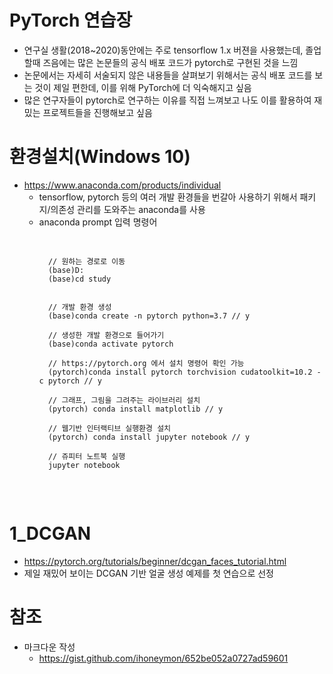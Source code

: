 PyTorch 연습장
=========

+ 연구실 생활(2018~2020)동안에는 주로 tensorflow 1.x 버젼을 사용했는데, 졸업할때 즈음에는 많은 논문들의 공식 배포 코드가 pytorch로 구현된 것을 느낌
+ 논문에서는 자세히 서술되지 않은 내용들을 살펴보기 위해서는 공식 배포 코드를 보는 것이 제일 편한데, 이를 위해 PyTorch에 더 익숙해지고 싶음
+ 많은 연구자들이 pytorch로 연구하는 이유를 직접 느껴보고 나도 이를 활용하여 재밌는 프로젝트들을 진행해보고 싶음


환경설치(Windows 10)
============
+ https://www.anaconda.com/products/individual   
    - tensorflow, pytorch 등의 여러 개발 환경들을 번갈아 사용하기 위해서 패키지/의존성 관리를 도와주는 anaconda를 사용
    + anaconda prompt 입력 명령어
        <pre>
        <code>

        // 원하는 경로로 이동
        (base)D:
        (base)cd study


        // 개발 환경 생성
        (base)conda create -n pytorch python=3.7 // y

        // 생성한 개발 환경으로 들어가기
        (base)conda activate pytorch

        // https://pytorch.org 에서 설치 명령어 확인 가능
        (pytorch)conda install pytorch torchvision cudatoolkit=10.2 -c pytorch // y

        // 그래프, 그림을 그려주는 라이브러리 설치
        (pytorch) conda install matplotlib // y

        // 웹기반 인터랙티브 실행환경 설치
        (pytorch) conda install jupyter notebook // y

        // 쥬피터 노트북 실행
        jupyter notebook
        </code>


1_DCGAN
===============
+ https://pytorch.org/tutorials/beginner/dcgan_faces_tutorial.html
+ 제일 재밌어 보이는 DCGAN 기반 얼굴 생성 예제를 첫 연습으로 선정

참조
==============
+ 마크다운 작성
    - https://gist.github.com/ihoneymon/652be052a0727ad59601